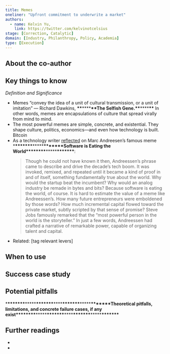 ```yaml
---
title: Memes
oneliner: "Upfront commitment to underwrite a market"
authors:
  - name: Kelvin Yu,
    link: https://twitter.com/kelvinotcelsius
stage: [Correction, Catalytic]
domain: [Industry, Philanthropy, Policy, Academia]
type: [Execution]
---
```


## About the co-author

## Key things to know

_Definition and Significance_

- Memes “convey the idea of a unit of cultural transmission, or a unit of imitation” — Richard Dawkins, **\*\***\*\*\*\***\*\***The Selfish Gene.**\*\***\*\*\*\***\*\*** In other words, memes are encapsulations of culture that spread virally from mind to mind.
- The most powerful memes are simple, concrete, and existential. They shape culture, politics, economics—and even how technology is built. Bitcoin
- As a technology writer [reflected](https://thegeneralist.substack.com/p/katherine-boyle#:~:text=Though%20he%20could,talent%20and%20capital.) on Marc Andreesen’s famous meme \***\*\*\*\*\*\*\***\*\*\*\*\***\*\*\*\*\*\*\***Software is Eating the World\***\*\*\*\*\*\*\***\*\*\*\*\***\*\*\*\*\*\*\***:
  > Though he could not have known it then, Andreessen’s phrase came to describe and drive the decade’s tech boom. It was invoked, remixed, and repeated until it became a kind of proof in and of itself, something fundamentally true about the world. Why would the startup beat the incumbent? Why would an analog industry be remade in bytes and bits? Because software is eating the world, of course.
  > It is hard to estimate the value of a meme like Andreessen’s. How many future entrepreneurs were emboldened by those words? How much incremental capital flowed toward the private market, subtly scripted by that sense of promise? Steve Jobs famously remarked that the “most powerful person in the world is the storyteller.” In just a few words, Andreessen had crafted a narrative of remarkable power, capable of organizing talent and capital.
- Related: [tag relevant levers]

## When to use

## Success case study

## Potential pitfalls

\***\*\*\*\*\*\*\***\*\*\*\*\***\*\*\*\*\*\*\***\*\*\*\***\*\*\*\*\*\*\***\*\*\*\*\***\*\*\*\*\*\*\***Theoretical pitfalls, limitations, and concrete failure cases, if any exist\***\*\*\*\*\*\*\***\*\*\*\*\***\*\*\*\*\*\*\***\*\*\*\***\*\*\*\*\*\*\***\*\*\*\*\***\*\*\*\*\*\*\***

## Further readings

-
-
